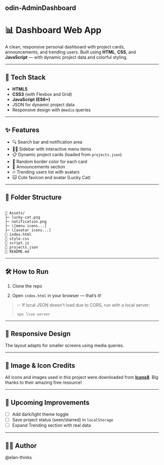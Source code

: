 ## odin-AdminDashboard



# 📊 Dashboard Web App

A clean, responsive personal dashboard with project cards, announcements, and trending users. Built using **HTML**, **CSS**, and **JavaScript** — with dynamic project data and colorful styling.

---


## 🧰 Tech Stack

- **HTML5**
- **CSS3** (with Flexbox and Grid)
- **JavaScript (ES6+)**
- JSON for dynamic project data
- Responsive design with `@media` queries

---

## ✨ Features

- 🔍 Search bar and notification area
- 👩‍💼 Sidebar with interactive menu items
- 📋 Dynamic project cards (loaded from `projects.json`)
- 🎨 Random border color for each card
- 📢 Announcements section
- 🔥 Trending users list with avatars
- 🐱 Cute favicon and avatar (Lucky Cat)

---

## 📁 Folder Structure

```

📂 Assets/
├─ lucky-cat.png
├─ notification.png
├─ \[menu icons...]
├─ \[avatar icons...]
📄 index.html
📄 style.css
📄 script.js
📄 projects.json
📄 README.md

````

---

## 🛠️ How to Run

1. Clone the repo

2. Open `index.html` in your browser — that’s it!

> ✅ If local JSON doesn't load due to CORS, run with a local server:
>
> ```
> npx live-server
> ```

---

## 📱 Responsive Design

The layout adapts for smaller screens using media queries.

---

## 🔗 Image & Icon Credits

All icons and images used in this project were downloaded from [**Icons8**](https://icons8.com).
Big thanks to their amazing free resource!

---

## 📌 Upcoming Improvements

* [ ] Add dark/light theme toggle
* [ ] Save project status (seen/starred) in `localStorage`
* [ ] Expand Trending section with real data

---

## 🙋‍♀️ Author

@elan-thinks


